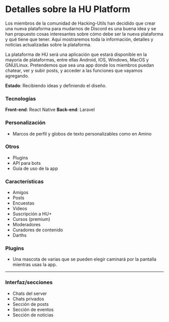 # Detalles sobre la HU Platform

Los miembros de la comunidad de Hacking-Utils han decidido que crear una nueva plataforma para mudarnos de Discord es una buena idea y se han propuesto cosas interesantes sobre cómo debe ser la nueva plataforma y qué tiene que tener. Aquí mostraremos toda la información, detalles y noticias actualizadas sobre la plataforma.

La plataforma de HU será una aplicación que estará disponible en la mayoría de plataformas, entre ellas Android, IOS, Windows, MacOS y GNU/Linux. Pretendemos que sea una app donde los miembros puedan chatear, ver y subir posts, y acceder a las funciones que vayamos agregando.

**Estado**: Recibiendo ideas y definiendo el diseño.

### Tecnologías
**Front-end**: React Native
**Back-end**: Laravel

### Personalización
- Marcos de perfil y globos de texto personalizables como en Amino

### Otros
- Plugins
- API para bots
- Guía de uso de la app

### Características
- Amigos
- Posts
- Encuestas
- Videos
- Suscripción a HU+
- Cursos (premium)
- Moderadores
- Curadores de contenido
- Darths

### Plugins
- Una mascota de varias que se pueden elegir caminará por la pantalla mientras usas la app.

<hr>

### Interfaz/secciones
- Chats del server
- Chats privados
- Sección de posts
- Sección de eventos
- Sección de noticias

